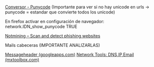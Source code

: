 [Conversor - Punycode](https://punycode.es/) (Importante para ver si no hay unicode en urls -> punycode = estandar que convierte todos los unicode)

En firefox activar en configuración de navegador: network.IDN_show_punycode TRUE

[Notmining – Scan and detect phishing websites](https://notmining.es/es_es/)


Mails cabeceras (IMPORTANTE ANALIZARLAS)

[Messageheader (googleapps.com)](https://toolbox.googleapps.com/apps/messageheader/)
[Network Tools: DNS,IP,Email (mxtoolbox.com)](https://mxtoolbox.com/SuperTool.aspx)
